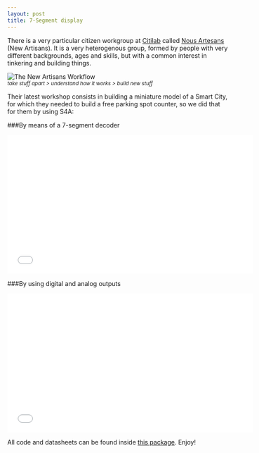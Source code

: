 ```yaml
---
layout: post
title: 7-Segment display
---
```


There is a very particular citizen workgroup at [Citilab](http://citilab.eu) called [Nous Artesans](http://nartesanos.citilab.eu/) (New Artisans). It is a very heterogenous group, formed by people with very different backgrounds, ages and skills, but with a common interest in tinkering and building things.

![The New Artisans Workflow](http://nartesanos.citilab.eu/wp-content/uploads/2011/02/crear-objetos.jpg "The New Artisans workflow: 'Take stuff apart. Understand how it works. Build new stuff.'")
<br><small>_take stuff apart > understand how it works > build new stuff_</small>

Their latest workshop consists in building a miniature model of a Smart City, for which they needed to build a free parking spot counter, so we did that for them by using S4A:

###By means of a 7-segment decoder
<iframe width="560" height="315" src="//www.youtube.com/embed/3LwF1AkS7bo" frameborder="0" allowfullscreen></iframe>

<br>

###By using digital and analog outputs
<iframe width="560" height="315" src="//www.youtube.com/embed/RnR0gsd4UNg" frameborder="0" allowfullscreen></iframe>

All code and datasheets can be found inside [this package]({{site.baseurl}}/files/s4a-display.zip). Enjoy!
